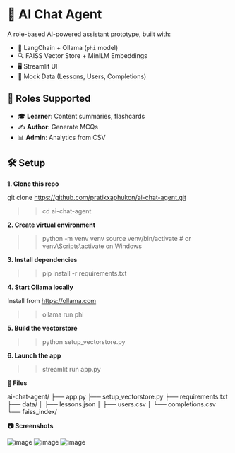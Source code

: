 # 🤖 AI Chat Agent

A role-based AI-powered assistant prototype, built with:

- 💬 LangChain + Ollama (`phi` model)
- 🔍 FAISS Vector Store + MiniLM Embeddings
- 🖥️ Streamlit UI
- 📁 Mock Data (Lessons, Users, Completions)

## 🧠 Roles Supported

- 🎓 **Learner**: Content summaries, flashcards
- ✍️ **Author**: Generate MCQs
- 📊 **Admin**: Analytics from CSV

## 🛠️ Setup

**1. Clone this repo**

   git clone https://github.com/pratikxaphukon/ai-chat-agent.git
   
  >>cd ai-chat-agent
   
**2. Create virtual environment**

>>python -m venv venv
>>source venv/bin/activate  # or venv\Scripts\activate on Windows


**3. Install dependencies**

>>pip install -r requirements.txt

**4. Start Ollama locally**

Install from https://ollama.com

>>ollama run phi


**5. Build the vectorstore**

>>python setup_vectorstore.py


**6. Launch the app**

>>streamlit run app.py


**📂 Files**

ai-chat-agent/
├── app.py
├── setup_vectorstore.py
├── requirements.txt
├── data/
│   ├── lessons.json
│   ├── users.csv
│   └── completions.csv
└── faiss_index/



**📷 Screenshots**

![image](https://github.com/user-attachments/assets/e43e3ad7-3214-409b-b130-d6f16e40bdc5)
![image](https://github.com/user-attachments/assets/ea4e4232-7c59-4983-9e48-358c2686a459)
![image](https://github.com/user-attachments/assets/65924edb-4248-4a01-8f86-f39c7d1a8460)








